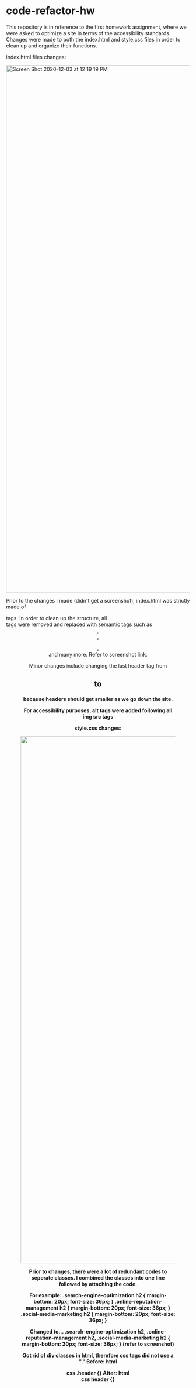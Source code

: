 # code-refactor-hw
This repository is in reference to the first homework assignment, where we were asked to optimize  a site 
in terms of the accessibility standards. Changes were made to both the index.html and style.css files in 
order to clean up and organize their functions. 

index.html files changes:
<!-- Removed div tags and replaced with semantics -->
<img width="1440" alt="Screen Shot 2020-12-03 at 12 19 19 PM" src="https://user-images.githubusercontent.com/74025123/101083735-d36a7000-3561-11eb-8486-1ebe6b49f10f.png">

Prior to the changes I made (didn't get a screenshot), index.html was strictly made of <div> tags. In order 
to clean up the structure, all <div> tags were removed and replaced with semantic tags such as <header> ,<nav>, <figure>, <footer> and many more. Refer to screenshot link. 

Minor changes include changing the last header tag from <h2> to <h4> because headers should get smaller as we go down the site.

For accessibility purposes, alt tags were added following all img src tags

style.css changes:
<!-- Combined tags that had the same changes -->
<img width="1440" alt="Screen Shot 2020-12-03 at 12 15 00 PM" src="https://user-images.githubusercontent.com/74025123/101083139-648d1700-3561-11eb-8311-e83427c8ede9.png">

Prior to changes, there were a lot of redundant codes to seperate classes. I combined the classes into one line followed by attaching the code. 

For example: 
.search-engine-optimization h2 {
    margin-bottom: 20px;
    font-size: 36px;
}
.online-reputation-management h2 {
    margin-bottom: 20px;
    font-size: 36px;
}
.social-media-marketing h2 {
    margin-bottom: 20px;
    font-size: 36px;
}

Changed to... 
.search-engine-optimization h2, .online-reputation-management h2, .social-media-marketing h2 {
    margin-bottom: 20px;
    font-size: 36px;
} 
(refer to screenshot)

<!-- All css tags were adjusted accordingly to html changes -->
Got rid of div classes in html, therefore css tags did not use a "."
Before: html <div class= "header"> css .header {}
After: html <header> css header {} 